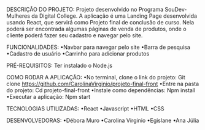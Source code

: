 DESCRIÇÃO DO PROJETO:
Projeto desenvolvido no Programa SouDev-Mulheres da Digital College. 
A aplicação é uma Landing Page desenvolvida usando React, 
que servirá como Projeto final de conclusão de curso. 
Nela poderá ser encontrada algumas páginas de venda de produtos,
onde o cliente poderá fazer seu cadastro e navegar pelo site.

FUNCIONALIDADES:
•Navbar para navegar pelo site
•Barra de pesquisa
•Cadastro de usuário
•Carrinho para adicionar produtos

PRÉ-REQUISITOS:
Ter instalado o Node.js

COMO RODAR A APLICAÇÃO:
•No terminal, clone o link do projeto:
   Git clone https://github.com/CarolinaVirginio/projeto-final-front
•Entre na pasta do projeto:
   Cd projeto-final-front
•Instale como dependências:
   Npm install
•Executar a aplicação:
   Npm start

TECNOLOGIAS UTILIZADAS:
•React
•Javascript
•HTML
•CSS

DESENVOLVEDORAS:
•Débora Muro
•Carolina Virginio
•Egislane
•Ana Júlia
